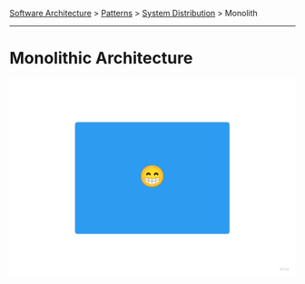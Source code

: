 [Software Architecture](../../..) > [Patterns](../..) > [System Distribution](..) > Monolith

---

# Monolithic Architecture

![Monolithic architecture](monolith.jpg)
